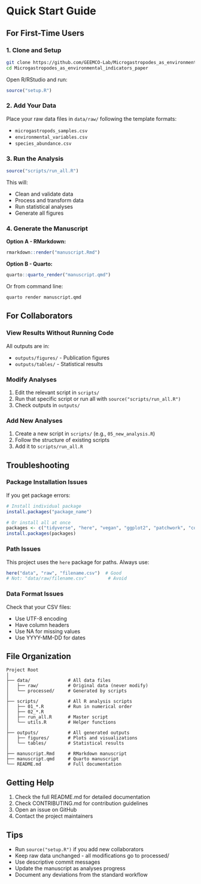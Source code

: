 # Quick Start Guide

## For First-Time Users

### 1. Clone and Setup

```bash
git clone https://github.com/GEEMCO-Lab/Microgastropodes_as_environmental_indicators_paper.git
cd Microgastropodes_as_environmental_indicators_paper
```

Open R/RStudio and run:
```r
source("setup.R")
```

### 2. Add Your Data

Place your raw data files in `data/raw/` following the template formats:
- `microgastropods_samples.csv`
- `environmental_variables.csv`
- `species_abundance.csv`

### 3. Run the Analysis

```r
source("scripts/run_all.R")
```

This will:
- Clean and validate data
- Process and transform data
- Run statistical analyses
- Generate all figures

### 4. Generate the Manuscript

**Option A - RMarkdown:**
```r
rmarkdown::render("manuscript.Rmd")
```

**Option B - Quarto:**
```r
quarto::quarto_render("manuscript.qmd")
```

Or from command line:
```bash
quarto render manuscript.qmd
```

## For Collaborators

### View Results Without Running Code

All outputs are in:
- `outputs/figures/` - Publication figures
- `outputs/tables/` - Statistical results

### Modify Analyses

1. Edit the relevant script in `scripts/`
2. Run that specific script or run all with `source("scripts/run_all.R")`
3. Check outputs in `outputs/`

### Add New Analyses

1. Create a new script in `scripts/` (e.g., `05_new_analysis.R`)
2. Follow the structure of existing scripts
3. Add it to `scripts/run_all.R`

## Troubleshooting

### Package Installation Issues

If you get package errors:
```r
# Install individual package
install.packages("package_name")

# Or install all at once
packages <- c("tidyverse", "here", "vegan", "ggplot2", "patchwork", "corrplot")
install.packages(packages)
```

### Path Issues

This project uses the `here` package for paths. Always use:
```r
here("data", "raw", "filename.csv")  # Good
# Not: "data/raw/filename.csv"        # Avoid
```

### Data Format Issues

Check that your CSV files:
- Use UTF-8 encoding
- Have column headers
- Use NA for missing values
- Use YYYY-MM-DD for dates

## File Organization

```
Project Root
│
├── data/              # All data files
│   ├── raw/           # Original data (never modify)
│   └── processed/     # Generated by scripts
│
├── scripts/           # All R analysis scripts
│   ├── 01_*.R         # Run in numerical order
│   ├── 02_*.R
│   ├── run_all.R      # Master script
│   └── utils.R        # Helper functions
│
├── outputs/           # All generated outputs
│   ├── figures/       # Plots and visualizations
│   └── tables/        # Statistical results
│
├── manuscript.Rmd     # RMarkdown manuscript
├── manuscript.qmd     # Quarto manuscript
└── README.md          # Full documentation
```

## Getting Help

1. Check the full README.md for detailed documentation
2. Check CONTRIBUTING.md for contribution guidelines
3. Open an issue on GitHub
4. Contact the project maintainers

## Tips

- Run `source("setup.R")` if you add new collaborators
- Keep raw data unchanged - all modifications go to processed/
- Use descriptive commit messages
- Update the manuscript as analyses progress
- Document any deviations from the standard workflow
